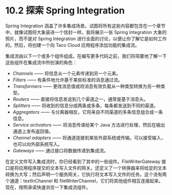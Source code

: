 # 10.2 探索 Spring Integration

Spring Integration 涵盖了许多集成场景。试图将所有这些内容都包含在一个章节中，就像试图将大象装进一个信封一样。我将展示一张 Spring Integration 大象的照片，而不是对 Spring Integration 进行全面的讨论，以便让你了解它是如何工作的。然后，将创建一个向 Taco Cloud 应用程序添加功能的集成流。

集成流由以下一个或多个组件组成。在编写更多代码之前，我们将简要地了解一下这些组件在集成流中所扮演的角色：

* _Channels_ —— 将信息从一个元素传递到另一个元素。
* _Filters_ —— 有条件地允许基于某些标准的消息通过流。
* _Transformers_ —— 更改消息值或将消息有效负载从一种类型转换为另一种类型。
* _Routers_ —— 直接将信息发送到几个渠道之一，通常是基于消息头。
* _Splitters_ —— 将收到的信息分成两条或多条，每条都发送到不同的渠道。
* _Aggregators_ —— 与分离器相反，它将来自不同渠道的多条信息组合成一条信息。
* _Service activators_ —— 将消息传递给某个 Java 方法进行处理，然后在输出通道上发布返回值。
* _Channel adapters_ —— 将通道连接到某些外部系统或传输。可以接受输入，也可以向外部系统写入。
* _Gateways_ —— 通过接口将数据传递到集成流。

在定义文件写入集成流时，你已经看到了其中的一些组件。FileWriterGateway 接口是将应用程序提交的文本写入文件的网关。还定义了一个转换器来将给定的文本转换为大写；然后声明一个服务网关，它执行将文本写入文件的任务。这个流有两个通道：textInChannel 和 fileWriterChannel，它们将其他组件相互连接起来。现在，按照承诺快速浏览一下集成流组件。

